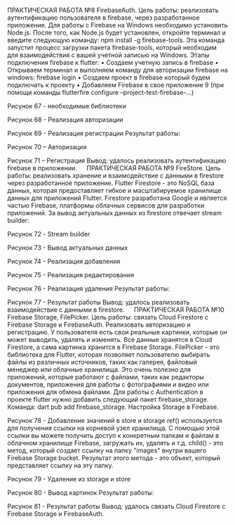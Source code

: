 ПРАКТИЧЕСКАЯ РАБОТА №8
FirebaseAuth.
Цель работы: реализовать аутентификацию пользователя в firebase, через разработанное приложение.
Для работы с Firebase на Windows необходимо установить Node.js. После того, как Node.js будет установлен, откройте терминал и введите следующую команду: npm install -g firebase-tools. Эта команда запустит процесс загрузки пакета firebase-tools, который необходим для взаимодействия с вашей учетной записью на Windows.
Этапы подключения firebase к flutter:
• Создаем учетную запись в firebase
• Открываем терминал и выполняем команду для авторизации
firebase на windows: firebase login
• Создаем проект в firebase который будем подключать к проекту
• Добавляем Firebase в свое приложение 9 (при помощи команды flutterfire configure –project-test-firebase-…)
 
Рисунок 67 - необходимые библиотеки

 
Рисунок 68 - Реализация авторизации

 
Рисунок 69 - Реализация регистрации
Результат работы:
 
Рисунок 70 – Авторизация
 
Рисунок 71 – Регистрация
Вывод: удалось реализовать аутентификацию firebase в приложении.
 
ПРАКТИЧЕСКАЯ РАБОТА №9
FireStore.
Цель работы: реализовать хранение и взаимодействие с данными в firestore через разработанное приложение.
Flutter Firestore - это NoSQL база данных, которая предоставляет гибкое и масштабируемое хранилище данных для приложений Flutter. Firestore разработана Google и является частью Firebase, платформы облачных сервисов для разработки приложений.
За вывод актуальных данных из firestore отвечает stream builder:
 
Рисунок 72 - Stream builder
 
Рисунок 73 - Вывод актуальных данных


 
Рисунок 74 - Реализация добавления

 
Рисунок 75 - Реализация редактирования

 
Рисунок 76 - Реализация удаления
Результат работы:
 
Рисунок 77 - Результат работы
Вывод: удалось реализовать взаимодействие с данными в firestore.
 
ПРАКТИЧЕСКАЯ РАБОТА №10
Firebase Storage, FilePicker.
Цель работы: связать Cloud Firestore с Firebase Storage и FirebaseAuth. Реализовать авторизацию и регистрацию. У пользователя есть свои реальные картинки, которые он может выводить, удалять и изменять. Все данные хранятся в Cloud Firestore, а сама картинка хранится в Firebase Storage.
FilePicker - это библиотека для Flutter, которая позволяет пользователю выбирать файлы из различных источников, таких как галерея, файловый менеджер или облачные хранилища. Это очень полезно для приложений, которые работают с файлами, таких как редакторы документов, приложения для работы с фотографиями и видео или приложения для обмена файлами.
Для работы с Authentication в проекте flutter нужно добавить следующий пакет firebase_storage. Команда: dart pub add firebase_storage. Настройка Storage в Firebase.
 
Рисунок 78 - Добавление значений в store и storage
ref() используется для получения ссылки на корневой узел хранилища. С помощью этой ссылки вы можете получить доступ к конкретным папкам и файлам в облачном хранилище Firebase, загружать их, удалять и т.д.
child() - это метод, который создает ссылку на папку "images" внутри вашего Firebase Storage bucket. Результат этого метода - это объект, который представляет ссылку на эту папку.
 
Рисунок 79 - Удаление из storage и store
 
Рисунок 80 - Вывод картинок
Результат работы:
 
Рисунок 81 - Результат работы
Вывод: удалось связать Cloud Firestore с Firebase Storage и FirebaseAuth.
